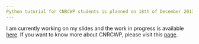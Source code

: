 ```yaml
---
Python tutorial for CNRCWP students is planned on 18th of December 2013
---
```


I am currently working on my slides and the work in progress is available <a href="{{site.url}}/CNRCWP_student_workshop_2013-12-17/Python_CNRCWP_tutorial.slides.html">here</a>.
If you want to know more about CNRCWP, please visit this <a href="http://cnrcwp.uqam.ca">page</a>.
